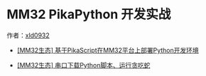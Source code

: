 # MM32 PikaPython 开发实战

作者：[xld0932](https://bbs.21ic.com/icview-3236202-1-1.html)

- [[MM32生态] 基于PikaScript在MM32平台上部署Python开发环境](https://bbs.21ic.com/icview-3232352-1-1.html) 

- [[MM32生态] 串口下载Python脚本、运行贪吃蛇](https://bbs.21ic.com/icview-3236202-1-1.html) 


